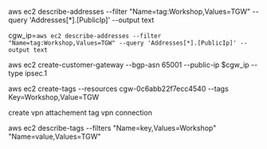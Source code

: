 
aws ec2 describe-addresses --filter "Name=tag:Workshop,Values=TGW" --query 'Addresses[*].[PublicIp]' --output text

cgw_ip=`aws ec2 describe-addresses --filter "Name=tag:Workshop,Values=TGW" --query 'Addresses[*].[PublicIp]' --output text`

aws ec2 create-customer-gateway --bgp-asn 65001 --public-ip $cgw_ip --type ipsec.1

aws ec2 create-tags --resources cgw-0c6abb22f7ecc4540 --tags Key=Workshop,Value=TGW

create vpn attachement
tag vpn connection 

aws ec2 describe-tags --filters "Name=key,Values=Workshop" "Name=value,Values=TGW"

